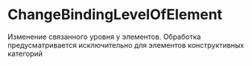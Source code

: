 # ChangeBindingLevelOfElement

Изменение связанного уровня у элементов.
Обработка предусматривается исключительно для элементов конструктивных категорий
